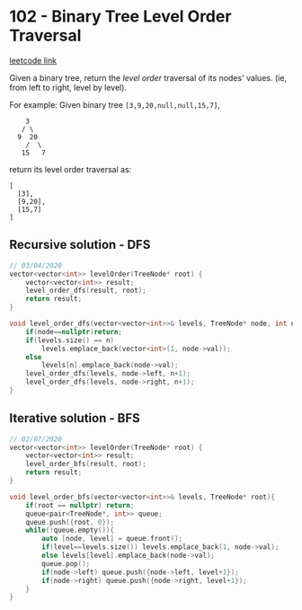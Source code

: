 # 102 - Binary Tree Level Order Traversal

[leetcode link](https://leetcode.com/problems/binary-tree-level-order-traversal/)

Given a binary tree, return the *level order* traversal of its nodes' values. (ie, from left to right, level by level).

For example:
 Given binary tree `[3,9,20,null,null,15,7]`,

```
    3
   / \
  9  20
    /  \
   15   7
```

return its level order traversal as:

```
[
  [3],
  [9,20],
  [15,7]
]
```

## Recursive solution - DFS

```cpp
// 03/04/2020
vector<vector<int>> levelOrder(TreeNode* root) {
    vector<vector<int>> result;
    level_order_dfs(result, root);
    return result;
}

void level_order_dfs(vector<vector<int>>& levels, TreeNode* node, int n = 0){
    if(node==nullptr)return;
    if(levels.size() == n)
        levels.emplace_back(vector<int>(1, node->val));
    else
        levels[n].emplace_back(node->val);
    level_order_dfs(levels, node->left, n+1);
    level_order_dfs(levels, node->right, n+1); 
}
```
## Iterative solution - BFS

```cpp
// 02/07/2020
vector<vector<int>> levelOrder(TreeNode* root) {
    vector<vector<int>> result;
    level_order_bfs(result, root);
    return result;
}

void level_order_bfs(vector<vector<int>>& levels, TreeNode* root){
    if(root == nullptr) return;
    queue<pair<TreeNode*, int>> queue;
    queue.push({root, 0});
    while(!queue.empty()){
        auto [node, level] = queue.front();
        if(level==levels.size()) levels.emplace_back(1, node->val);
        else levels[level].emplace_back(node->val);
        queue.pop();
        if(node->left) queue.push({node->left, level+1});
        if(node->right) queue.push({node->right, level+1});
    }
}
```